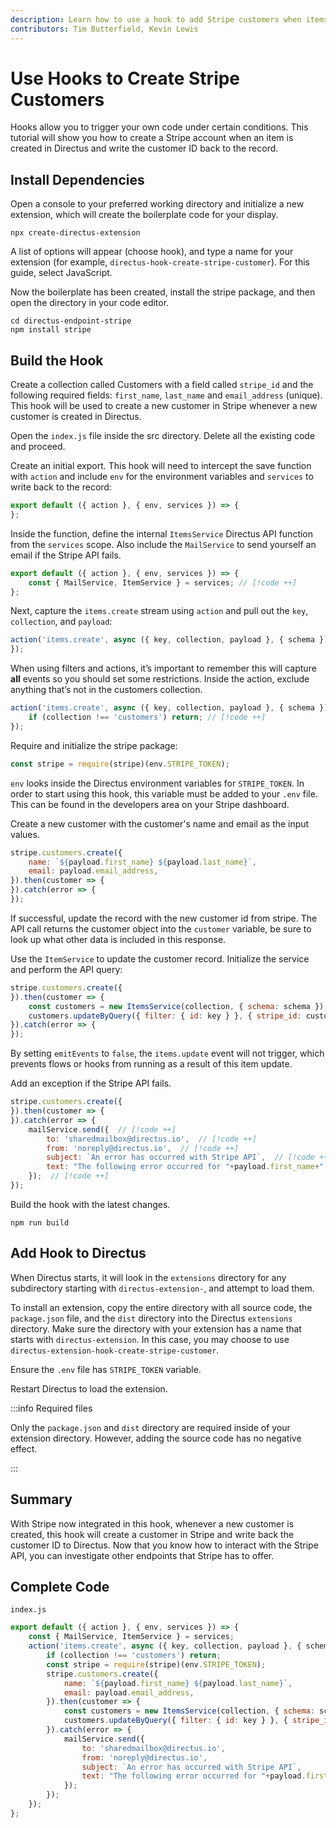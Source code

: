 ```yaml
---
description: Learn how to use a hook to add Stripe customers when items are created.
contributors: Tim Butterfield, Kevin Lewis
---
```


# Use Hooks to Create Stripe Customers

Hooks allow you to trigger your own code under certain conditions. This tutorial will show you how to create a Stripe
account when an item is created in Directus and write the customer ID back to the record.

## Install Dependencies

Open a console to your preferred working directory and initialize a new extension, which will create the boilerplate
code for your display.

```
npx create-directus-extension
```

A list of options will appear (choose hook), and type a name for your extension (for example,
`directus-hook-create-stripe-customer`). For this guide, select JavaScript.

Now the boilerplate has been created, install the stripe package, and then open the directory in your code editor.

```
cd directus-endpoint-stripe
npm install stripe
```

## Build the Hook

Create a collection called Customers with a field called `stripe_id` and the following required fields: `first_name`,
`last_name` and `email_address` (unique). This hook will be used to create a new customer in Stripe whenever a new
customer is created in Directus.

Open the `index.js` file inside the src directory. Delete all the existing code and proceed.

Create an initial export. This hook will need to intercept the save function with `action` and include `env` for the
environment variables and `services` to write back to the record:

```js
export default ({ action }, { env, services }) => {
};
```

Inside the function, define the internal `ItemsService` Directus API function from the `services` scope. Also include
the `MailService` to send yourself an email if the Stripe API fails.

```js
export default ({ action }, { env, services }) => {
	const { MailService, ItemService } = services; // [!code ++]
};
```

Next, capture the `items.create` stream using `action` and pull out the `key`, `collection`, and `payload`:

```js
action('items.create', async ({ key, collection, payload }, { schema }) => {
});
```

When using filters and actions, it’s important to remember this will capture **all** events so you should set some
restrictions. Inside the action, exclude anything that’s not in the customers collection.

```js
action('items.create', async ({ key, collection, payload }, { schema }) => {
	if (collection !== 'customers') return; // [!code ++]
});
```

Require and initialize the stripe package:

```js
const stripe = require(stripe)(env.STRIPE_TOKEN);
```

`env` looks inside the Directus environment variables for `STRIPE_TOKEN`. In order to start using this hook, this
variable must be added to your `.env` file. This can be found in the developers area on your Stripe dashboard.

Create a new customer with the customer's name and email as the input values.

```js
stripe.customers.create({
	name: `${payload.first_name} ${payload.last_name}`,
	email: payload.email_address,
}).then(customer => {
}).catch(error => {
});
```

If successful, update the record with the new customer id from stripe. The API call returns the customer object into the
`customer` variable, be sure to look up what other data is included in this response.

Use the `ItemService` to update the customer record. Initialize the service and perform the API query:

```js
stripe.customers.create({
}).then(customer => {
	const customers = new ItemsService(collection, { schema: schema });  // [!code ++]
	customers.updateByQuery({ filter: { id: key } }, { stripe_id: customer.id }, { emitEvents: false }); // [!code ++]
}).catch(error => {
});
```

By setting `emitEvents` to `false`, the `items.update` event will not trigger, which prevents flows or hooks from
running as a result of this item update.

Add an exception if the Stripe API fails.

```js
stripe.customers.create({
}).then(customer => {
}).catch(error => {
	mailService.send({  // [!code ++]
		to: 'sharedmailbox@directus.io',  // [!code ++]
		from: 'noreply@directus.io',  // [!code ++]
		subject: `An error has occurred with Stripe API`,  // [!code ++]
		text: "The following error occurred for "+payload.first_name+" "+payload.last_name+" when attempting to create an account in Stripe.\r\n\r\n"+error+"\r\n\r\nPlease investigate.\r\n\r\nID: "+key+"\r\nEmail: "+payload.email_address,  // [!code ++]
	});  // [!code ++]
});
```

Build the hook with the latest changes.

```
npm run build
```

## Add Hook to Directus

When Directus starts, it will look in the `extensions` directory for any subdirectory starting with `directus-extension-`, and attempt to load them. 

To install an extension, copy the entire directory with all source code, the `package.json` file, and the `dist` directory into the Directus `extensions` directory. Make sure the directory with your extension has a name that starts with `directus-extension`. In this case, you may choose to use `directus-extension-hook-create-stripe-customer`.

Ensure the `.env` file has `STRIPE_TOKEN` variable.

Restart Directus to load the extension.

:::info Required files

Only the `package.json` and `dist` directory are required inside of your extension directory. However, adding the source code has no negative effect.

:::

## Summary

With Stripe now integrated in this hook, whenever a new customer is created, this hook will create a customer in Stripe
and write back the customer ID to Directus. Now that you know how to interact with the Stripe API, you can investigate
other endpoints that Stripe has to offer.

## Complete Code

`index.js`

```js
export default ({ action }, { env, services }) => {
	const { MailService, ItemService } = services;
	action('items.create', async ({ key, collection, payload }, { schema }) => {
		if (collection !== 'customers') return;
		const stripe = require(stripe)(env.STRIPE_TOKEN);
		stripe.customers.create({
			name: `${payload.first_name} ${payload.last_name}`,
			email: payload.email_address,
		}).then(customer => {
			const customers = new ItemsService(collection, { schema: schema });
			customers.updateByQuery({ filter: { id: key } }, { stripe_id: customer.id }, { emitEvents: false });
		}).catch(error => {
			mailService.send({
				to: 'sharedmailbox@directus.io',
				from: 'noreply@directus.io',
				subject: `An error has occurred with Stripe API`,
				text: "The following error occurred for "+payload.first_name+" "+payload.last_name+" when attempting to create an account in Stripe.\r\n\r\n"+error+"\r\n\r\nPlease investigate.\r\n\r\nID: "+key+"\r\nEmail: "+payload.email_address,
			});
		});
	});
};
```
